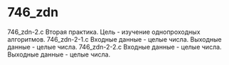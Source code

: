# 746_zdn
746_zdn-2.c
Вторая практика. Цель - изучение однопроходных алгоритмов.
746_zdn-2-1.c Входные данные - целые числа. Выходные данные - целые числа.
746_zdn-2-2.c Входные данные - целые числа. Выходные данные - целые числа.
